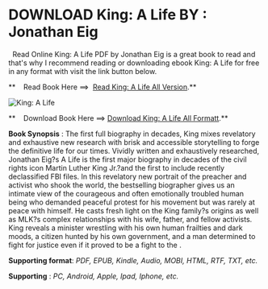  **DOWNLOAD King: A Life BY : Jonathan Eig**
===========================================

  Read Online King: A Life PDF by Jonathan Eig is a great book to read and that's why I recommend reading or downloading ebook King: A Life for free in any format with visit the link button below.

**    Read Book Here ==>  [Read King: A Life All Version](https://goodreadbook.site/?book=0374279292).**

![King: A Life](https://i.gr-assets.com/images/S/compressed.photo.goodreads.com/books/1710155592l/62039291.jpg)

**    Download Book Here ==> [Download King: A Life All Formatt](https://goodreadbook.site/?book=0374279292).**

**Book Synopsis** : The first full biography in decades, King mixes revelatory and exhaustive new research with brisk and accessible storytelling to forge the definitive life for our times. Vividly written and exhaustively researched, Jonathan Eig?s A Life is the first major biography in decades of the civil rights icon Martin Luther King Jr.?and the first to include recently declassified FBI files. In this revelatory new portrait of the preacher and activist who shook the world, the bestselling biographer gives us an intimate view of the courageous and often emotionally troubled human being who demanded peaceful protest for his movement but was rarely at peace with himself. He casts fresh light on the King family?s origins as well as MLK?s complex relationships with his wife, father, and fellow activists. King reveals a minister wrestling with his own human frailties and dark moods, a citizen hunted by his own government, and a man determined to fight for justice even if it proved to be a fight to the .

**Supporting format**: _PDF, EPUB, Kindle, Audio, MOBI, HTML, RTF, TXT, etc._

**Supporting** : _PC, Android, Apple, Ipad, Iphone, etc._
